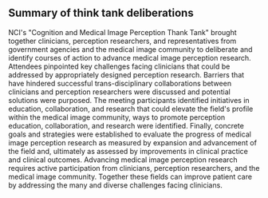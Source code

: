 ## Summary of think tank deliberations
NCI's "Cognition and Medical Image Perception Thank Tank" brought together clinicians, perception researchers, and representatives from government agencies and the medical image community to deliberate and identify courses of action to advance medical image perception research.
Attendees pinpointed key challenges facing clinicians that could be addressed by appropriately designed perception research.
Barriers that have hindered successful trans-disciplinary collaborations between clinicians and perception researchers were discussed and potential solutions were purposed.
The meeting participants identified initiatives in education, collaboration, and research that could  elevate the field's profile within the medical image community, ways to promote perception education, collaboration, and research were identified.
Finally, concrete goals and strategies were established to evaluate the progress of medical image perception research as measured by expansion and advancement of the field and, ultimately as assessed by improvements in clinical practice and clinical outcomes.
Advancing medical image perception research requires active participation from clinicians, perception researchers, and the medical image community.
Together these fields can improve patient care by addressing the many and diverse challenges facing clinicians.
